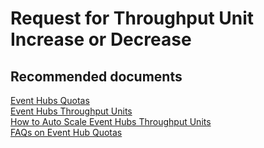 <properties
    pageTitle="Request for Throughput Unit Increase or Decrease"
    description="Request for Throughput Unit Increase or Decrease"
    service="microsoft.eventhub"
    resource="namespaces"
    ms.author="v-miegge, chiragpa"
    authors="v-miegge"
    displayOrder=""
    selfHelpType="generic"
    supportTopicIds="32636956"
    resourceTags=""
    productPesIds="16125"
    cloudEnvironments="public,BlackForest,Fairfax"
    articleId="9c2d334d-d461-4fa5-b93c-9d44a1e0c759"
/>

# Request for Throughput Unit Increase or Decrease

## **Recommended documents**

[Event Hubs Quotas](https://docs.microsoft.com/azure/event-hubs/event-hubs-quotas)<br>
[Event Hubs Throughput Units](https://docs.microsoft.com/azure/event-hubs/event-hubs-faq#throughput-units)<br>
[How to Auto Scale Event Hubs Throughput Units](https://docs.microsoft.com/azure/event-hubs/event-hubs-faq#throughput-units)<br>
[FAQs on Event Hub Quotas](https://docs.microsoft.com/azure/event-hubs/event-hubs-faq#quotas)
